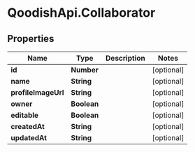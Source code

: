 # QoodishApi.Collaborator

## Properties

Name | Type | Description | Notes
------------ | ------------- | ------------- | -------------
**id** | **Number** |  | [optional] 
**name** | **String** |  | [optional] 
**profileImageUrl** | **String** |  | [optional] 
**owner** | **Boolean** |  | [optional] 
**editable** | **Boolean** |  | [optional] 
**createdAt** | **String** |  | [optional] 
**updatedAt** | **String** |  | [optional] 


